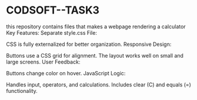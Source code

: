 # CODSOFT--TASK3
this repository contains files that makes a webpage rendering a calculator
Key Features:
Separate style.css File:

CSS is fully externalized for better organization.
Responsive Design:

Buttons use a CSS grid for alignment.
The layout works well on small and large screens.
User Feedback:

Buttons change color on hover.
JavaScript Logic:

Handles input, operators, and calculations.
Includes clear (C) and equals (=) functionality.
